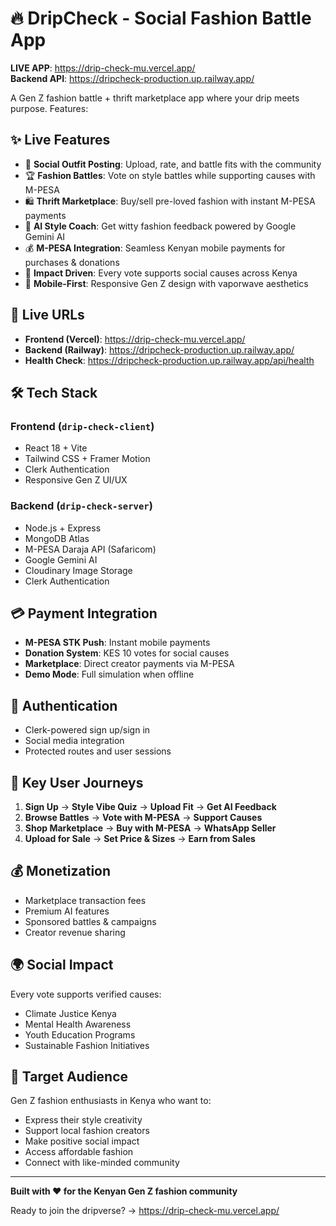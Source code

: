 # 🔥 DripCheck - Social Fashion Battle App

**LIVE APP**: https://drip-check-mu.vercel.app/  
**Backend API**: https://dripcheck-production.up.railway.app/

A Gen Z fashion battle + thrift marketplace app where your drip meets purpose. Features:

## ✨ **Live Features**
- 👗 **Social Outfit Posting**: Upload, rate, and battle fits with the community
- 🏆 **Fashion Battles**: Vote on style battles while supporting causes with M-PESA
- 🛍️ **Thrift Marketplace**: Buy/sell pre-loved fashion with instant M-PESA payments
- 🤖 **AI Style Coach**: Get witty fashion feedback powered by Google Gemini AI
- 💰 **M-PESA Integration**: Seamless Kenyan mobile payments for purchases & donations
- 🎯 **Impact Driven**: Every vote supports social causes across Kenya
- 📱 **Mobile-First**: Responsive Gen Z design with vaporwave aesthetics

## 🚀 **Live URLs**
- **Frontend (Vercel)**: https://drip-check-mu.vercel.app/
- **Backend (Railway)**: https://dripcheck-production.up.railway.app/
- **Health Check**: https://dripcheck-production.up.railway.app/api/health

## 🛠️ **Tech Stack**
### Frontend (`drip-check-client`)
- React 18 + Vite
- Tailwind CSS + Framer Motion
- Clerk Authentication
- Responsive Gen Z UI/UX

### Backend (`drip-check-server`)
- Node.js + Express
- MongoDB Atlas
- M-PESA Daraja API (Safaricom)
- Google Gemini AI
- Cloudinary Image Storage
- Clerk Authentication

## 💳 **Payment Integration**
- **M-PESA STK Push**: Instant mobile payments
- **Donation System**: KES 10 votes for social causes
- **Marketplace**: Direct creator payments via M-PESA
- **Demo Mode**: Full simulation when offline

## 🔐 **Authentication**
- Clerk-powered sign up/sign in
- Social media integration
- Protected routes and user sessions

## 📱 **Key User Journeys**
1. **Sign Up** → **Style Vibe Quiz** → **Upload Fit** → **Get AI Feedback**
2. **Browse Battles** → **Vote with M-PESA** → **Support Causes**
3. **Shop Marketplace** → **Buy with M-PESA** → **WhatsApp Seller**
4. **Upload for Sale** → **Set Price & Sizes** → **Earn from Sales**

## 💰 **Monetization**
- Marketplace transaction fees
- Premium AI features
- Sponsored battles & campaigns
- Creator revenue sharing

## 🌍 **Social Impact**
Every vote supports verified causes:
- Climate Justice Kenya
- Mental Health Awareness
- Youth Education Programs
- Sustainable Fashion Initiatives

## 🎯 **Target Audience**
Gen Z fashion enthusiasts in Kenya who want to:
- Express their style creativity
- Support local fashion creators
- Make positive social impact
- Access affordable fashion
- Connect with like-minded community

---

**Built with ❤️ for the Kenyan Gen Z fashion community**

Ready to join the dripverse? → https://drip-check-mu.vercel.app/
